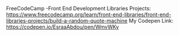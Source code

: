 FreeCodeCamp -Front End Development Libraries Projects: https://www.freecodecamp.org/learn/front-end-libraries/front-end-libraries-projects/build-a-random-quote-machine
My Codepen Link: https://codepen.io/EsraaAbdou/pen/WmvWKy